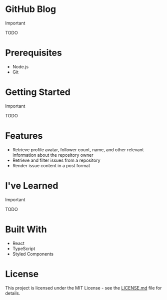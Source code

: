 # GitHub Blog

> [!IMPORTANT]
> TODO

# Prerequisites

- Node.js
- Git

# Getting Started

> [!IMPORTANT]
> TODO

# Features

- Retrieve profile avatar, follower count, name, and other relevant information about the repository owner
- Retrieve and filter issues from a repository
- Render issue content in a post format

# I've Learned

> [!IMPORTANT]
> TODO

# Built With

- React
- TypeScript
- Styled Components

# License

This project is licensed under the MIT License - see the [LICENSE.md](LICENSE) file for details.
